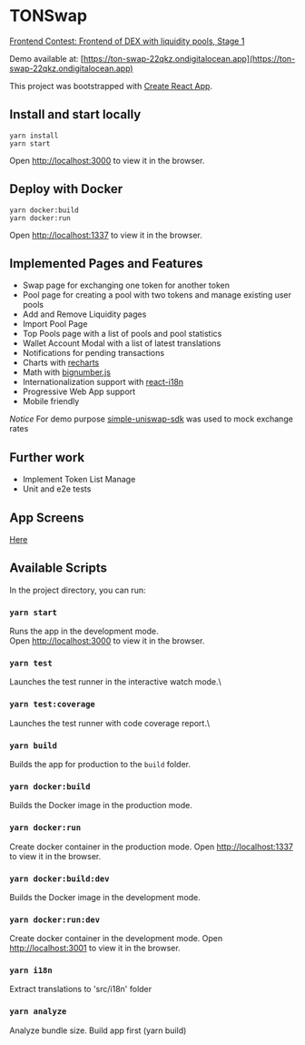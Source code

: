 # TONSwap

[Frontend Contest: Frontend of DEX with liquidity pools, Stage 1](https://github.com/newton-blockchain/TIPs/issues/42)

Demo available at: [https://ton-swap-22qkz.ondigitalocean.app](https://ton-swap-22qkz.ondigitalocean.app)

This project was bootstrapped with [Create React App](https://github.com/facebook/create-react-app).

## Install and start locally

```shell
yarn install
yarn start
```

Open [http://localhost:3000](http://localhost:3000) to view it in the browser.

## Deploy with Docker

```shell
yarn docker:build
yarn docker:run
```

Open [http://localhost:1337](http://localhost:1337) to view it in the browser.

## Implemented Pages and Features

- Swap page for exchanging one token for another token
- Pool page for creating a pool with two tokens and manage existing user pools
- Add and Remove Liquidity pages
- Import Pool Page
- Top Pools page with a list of pools and pool statistics
- Wallet Account Modal with a list of latest translations
- Notifications for pending transactions
- Charts with [recharts](https://github.com/recharts/recharts)
- Math with [bignumber.js](https://github.com/MikeMcl/bignumber.js/)
- Internationalization support with [react-i18n](https://github.com/i18next/react-i18next)
- Progressive Web App support
- Mobile friendly

*Notice* For demo purpose [simple-uniswap-sdk](https://github.com/uniswap-integration/simple-uniswap-sdk) was used to mock exchange rates

## Further work

- Implement Token List Manage
- Unit and e2e tests

## App Screens

[Here](/docs/images)

## Available Scripts

In the project directory, you can run:

### `yarn start`

Runs the app in the development mode.\
Open [http://localhost:3000](http://localhost:3000) to view it in the browser.

### `yarn test`

Launches the test runner in the interactive watch mode.\

### `yarn test:coverage`

Launches the test runner with code coverage report.\

### `yarn build`

Builds the app for production to the `build` folder.

### `yarn docker:build`

Builds the Docker image in the production mode.

### `yarn docker:run`

Create docker container in the production mode.
Open [http://localhost:1337](http://localhost:1337) to view it in the browser.

### `yarn docker:build:dev`

Builds the Docker image in the development mode.

### `yarn docker:run:dev`

Create docker container in the development mode.
Open [http://localhost:3001](http://localhost:3001) to view it in the browser.

### `yarn i18n`

Extract translations to 'src/i18n' folder

### `yarn analyze`

Analyze bundle size. Build app first (yarn build)

